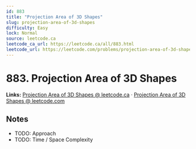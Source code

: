 ```yaml
--- 
id: 883
title: "Projection Area of 3D Shapes"
slug: projection-area-of-3d-shapes
difficulty: Easy
lock: Normal
source: leetcode.ca
leetcode_ca_url: https://leetcode.ca/all/883.html
leetcode_url: https://leetcode.com/problems/projection-area-of-3d-shapes/
---
```


# 883. Projection Area of 3D Shapes

**Links:** [Projection Area of 3D Shapes @ leetcode.ca](https://leetcode.ca/all/883.html) · [Projection Area of 3D Shapes @ leetcode.com](https://leetcode.com/problems/projection-area-of-3d-shapes/)

## Notes
- TODO: Approach
- TODO: Time / Space Complexity
